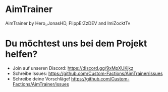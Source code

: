 # AimTrainer
AimTrainer by Hero_JonasHD, FlippErZzDEV and ImiZocktTv

# Du möchtest uns bei dem Projekt helfen?
- Join auf unseren Discord: https://discord.gg/9xMpXUKjkz
- Schreibe Issues: https://github.com/Custom-Factions/AimTrainer/issues
- Schreibe deine Vorschläge! https://github.com/Custom-Factions/AimTrainer/issues
